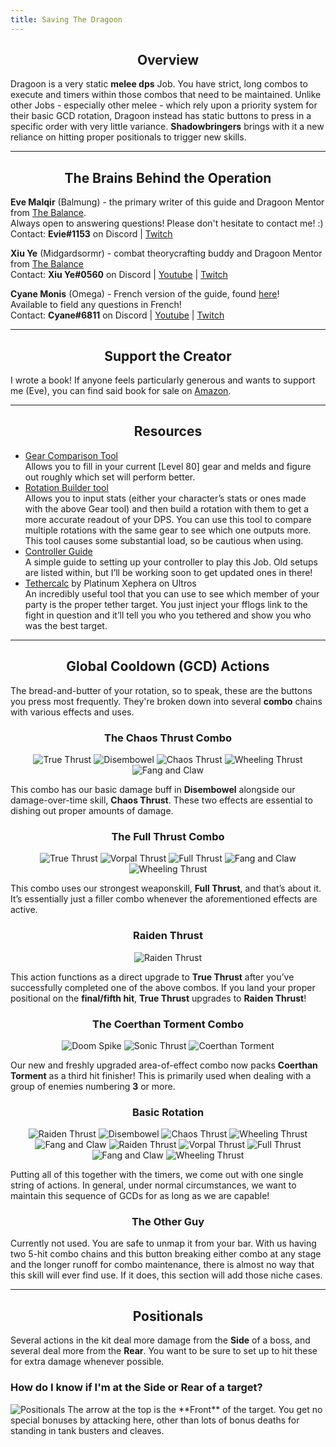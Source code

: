 ```yaml
---
title: Saving The Dragoon
---
```

## <center>Overview</center>
Dragoon is a very static **melee dps** Job. You have strict, long combos to execute and timers within those combos that need to be maintained. Unlike other Jobs - especially other melee - which rely upon a priority system for their basic GCD rotation, Dragoon instead has static buttons to press in a specific order with very little variance. **Shadowbringers** brings with it a new reliance on hitting proper positionals to trigger new skills.
***
## <center>The Brains Behind the Operation</center>
**Eve Malqir** (Balmung) - the primary writer of this guide and Dragoon Mentor from [The Balance](https://discord.gg/thebalanceffxiv "The Balance Discord").\
Always open to answering questions! Please don't hesitate to contact me! :)\
Contact: **Evie#1153** on Discord | [Twitch](https://www.twitch.tv/evemalqir)

**Xiu Ye** (Midgardsormr) - combat theorycrafting buddy and Dragoon Mentor from [The Balance](https://discord.gg/thebalanceffxiv "The Balance Discord")\
Contact: **Xiu Ye#0560** on Discord | [Youtube](https://www.youtube.com/channel/UCNOO4Px0BQjgzqPD_DJv-kA) | [Twitch](https://www.twitch.tv/hopedrg)

**Cyane Monis** (Omega) - French version of the guide, found [here](https://docs.google.com/document/d/1tVj3alPOFo-u4NWPeq2YT4Q5TrdJfxeWhGDKPi4FVrQ/edit "L'art de la Lance")!\
Available to field any questions in French!\
Contact: **Cyane#6811** on Discord | [Youtube](https://www.youtube.com/channel/UCvUJhjEM4tP_mAu-VoOirsg/videos?view_as=subscriber) | [Twitch](https://www.twitch.tv/cyanexiv)
***
## <center>Support the Creator</center>
I wrote a book! If anyone feels particularly generous and wants to support me (Eve), you can find said book for sale on [Amazon](https://www.amazon.com/dp/1702412768).
***
## <center>Resources</center>
- [Gear Comparison Tool](http://bit.ly/DRG-Gear-Accurate)\
Allows you to fill in your current [Level 80] gear and melds and figure out roughly which set will perform better.
- [Rotation Builder tool](https://docs.google.com/spreadsheets/d/15hOfxLnmacJbY1FeNSxX6R4owTzChRD45wVcvT3zZeI/edit#gid=1421417811)\
Allows you to input stats (either your character’s stats or ones made with the above Gear tool) and then build a rotation with them to get a more accurate readout of your DPS. You can use this tool to compare multiple rotations with the same gear to see which one outputs more. This tool causes some substantial load, so be cautious when using.
- [Controller Guide](http://bit.ly/DRG-Controller)\
A simple guide to setting up your controller to play this Job. Old setups are listed within, but I’ll be working soon to get updated ones in there!
- [Tethercalc](https://tethercalc.herokuapp.com/) by Platinum Xephera on Ultros\
An incredibly useful tool that you can use to see which member of your party is the proper tether target. You just inject your fflogs link to the fight in question and it’ll tell you who you tethered and show you who was the best target.
***

## <center>Global Cooldown (GCD) Actions</center>
The bread-and-butter of your rotation, so to speak, these are the buttons you press most frequently. They're broken down into several **combo** chains with various effects and uses.
### <center>The Chaos Thrust Combo</center>
<center><img src="https://cdn.discordapp.com/emojis/354787229111156746.png?v=1" alt="True Thrust"> <img src="https://cdn.discordapp.com/emojis/354787228485943297.png?v=1" alt="Disembowel"> <img src="https://cdn.discordapp.com/emojis/354787228259713024.png?v=" alt="Chaos Thrust"> <img src="https://cdn.discordapp.com/emojis/354787229027139587.png?v=1" alt="Wheeling Thrust"> <img src="https://cdn.discordapp.com/emojis/354787228683075584.png?v=1" alt="Fang and Claw"></center>

This combo has our basic damage buff in **Disembowel** alongside our damage-over-time skill, **Chaos Thrust**. These two effects are essential to dishing out proper amounts of damage.

### <center>The Full Thrust Combo</center>
<center><img src="https://cdn.discordapp.com/emojis/354787229111156746.png?v=1" alt="True Thrust"> <img src="https://cdn.discordapp.com/emojis/354787229073145877.png?v=1" alt="Vorpal Thrust"> <img src="https://cdn.discordapp.com/emojis/354787228649652235.png?v=1" alt="Full Thrust"> <img src="https://cdn.discordapp.com/emojis/354787228683075584.png?v=1" alt="Fang and Claw"> <img src="https://cdn.discordapp.com/emojis/354787229027139587.png?v=1" alt="Wheeling Thrust"></center>

This combo uses our strongest weaponskill, **Full Thrust**, and that’s about it. It’s essentially just a filler combo whenever the aforementioned effects are active.

### <center>Raiden Thrust</center>
<center><img src="https://cdn.discordapp.com/emojis/600745843791888384.png?v=1" alt="Raiden Thrust"></center>

This action functions as a direct upgrade to **True Thrust** after you’ve successfully completed one of the above combos. If you land your proper positional on the **final/fifth hit**, **True Thrust** upgrades to **Raiden Thrust**!

### <center>The Coerthan Torment Combo</center>
<center><img src="https://cdn.discordapp.com/emojis/600746462002937866.png?v=1" alt="Doom Spike"> <img src="https://cdn.discordapp.com/emojis/600746461688496149.png?v=1" alt="Sonic Thrust"> <img src="https://cdn.discordapp.com/emojis/600745844248936515.png?v=1" alt="Coerthan Torment"></center>

Our new and freshly upgraded area-of-effect combo now packs **Coerthan Torment** as a third hit finisher! This is primarily used when dealing with a group of enemies numbering **3** or more.

### <center>Basic Rotation</center>
<center><img src="https://cdn.discordapp.com/emojis/600745843791888384.png?v=1" alt="Raiden Thrust"> <img src="https://cdn.discordapp.com/emojis/354787228485943297.png?v=1" alt="Disembowel"> <img src="https://cdn.discordapp.com/emojis/354787228259713024.png?v=" alt="Chaos Thrust"> <img src="https://cdn.discordapp.com/emojis/354787229027139587.png?v=1" alt="Wheeling Thrust"> <img src="https://cdn.discordapp.com/emojis/354787228683075584.png?v=1" alt="Fang and Claw"> <img src="https://cdn.discordapp.com/emojis/600745843791888384.png?v=1" alt="Raiden Thrust"> <img src="https://cdn.discordapp.com/emojis/354787229073145877.png?v=1" alt="Vorpal Thrust"> <img src="https://cdn.discordapp.com/emojis/354787228649652235.png?v=1" alt="Full Thrust"> <img src="https://cdn.discordapp.com/emojis/354787228683075584.png?v=1" alt="Fang and Claw"> <img src="https://cdn.discordapp.com/emojis/354787229027139587.png?v=1" alt="Wheeling Thrust"></center>

Putting all of this together with the timers, we come out with one single string of actions. In general, under normal circumstances, we want to maintain this sequence of GCDs for as long as we are capable!

### <center>The Other Guy</center>
Currently not used. You are safe to unmap it from your bar. With us having two 5-hit combo chains and this button breaking either combo at any stage and the longer runoff for combo maintenance, there is almost no way that this skill will ever find use. If it does, this section will add those niche cases.
***
## <center>Positionals</center>
Several actions in the kit deal more damage from the **Side** of a boss, and several deal more from the **Rear**. You want to be sure to set up to hit these for extra damage whenever possible.

### How do I know if I'm at the **Side** or **Rear** of a target?
<div>
<img src="https://i.imgur.com/1kWTX9G.png" alt="Positionals" align="top">
The arrow at the top is the **Front** of the target. You get no special bonuses by attacking here, other than lots of bonus deaths for standing in tank busters and cleaves.
</div>